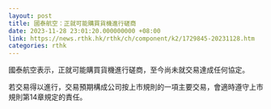 ```yaml
---
layout: post
title: 國泰航空：正就可能購買貨機進行磋商
date: 2023-11-28 23:01:20.000000000 +08:00
link: https://news.rthk.hk/rthk/ch/component/k2/1729845-20231128.htm
categories: rthk
---
```


國泰航空表示，正就可能購買貨機進行磋商，至今尚未就交易達成任何協定。

若交易得以進行，交易預期構成公司按上市規則的一項主要交易，會適時遵守上市規則第14章規定的責任。

